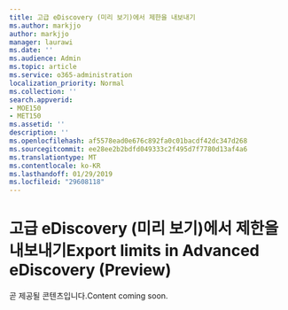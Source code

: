 ```yaml
---
title: 고급 eDiscovery (미리 보기)에서 제한을 내보내기
ms.author: markjjo
author: markjjo
manager: laurawi
ms.date: ''
ms.audience: Admin
ms.topic: article
ms.service: o365-administration
localization_priority: Normal
ms.collection: ''
search.appverid:
- MOE150
- MET150
ms.assetid: ''
description: ''
ms.openlocfilehash: af5578ead0e676c892fa0c01bacdf42dc347d268
ms.sourcegitcommit: ee28ee2b2bdfd049333c2f495d7f7780d13af4a6
ms.translationtype: MT
ms.contentlocale: ko-KR
ms.lasthandoff: 01/29/2019
ms.locfileid: "29608118"
---
```

# <a name="export-limits-in-advanced-ediscovery-preview"></a><span data-ttu-id="b8990-102">고급 eDiscovery (미리 보기)에서 제한을 내보내기</span><span class="sxs-lookup"><span data-stu-id="b8990-102">Export limits in Advanced eDiscovery (Preview)</span></span>

<span data-ttu-id="b8990-103">곧 제공될 콘텐츠입니다.</span><span class="sxs-lookup"><span data-stu-id="b8990-103">Content coming soon.</span></span>